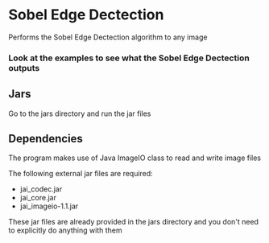 # Sobel Edge Dectection
Performs the Sobel Edge Dectection algorithm to any image

### Look at the examples to see what the Sobel Edge Dectection outputs

## Jars
Go to the jars directory and run the jar files 

## Dependencies
The program makes use of Java ImageIO class to read and write image files

The following external jar files are required:
* jai_codec.jar
* jai_core.jar
* jai_imageio-1.1.jar

These jar files are already provided in the jars directory and you don't need to explicitly do anything with them



